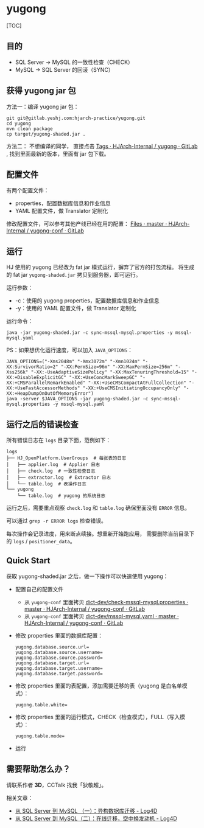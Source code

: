 # yugong

[TOC]


## 目的

*   SQL Server -> MySQL 的一致性检查（CHECK）
*   MySQL -> SQL Server 的回滚（SYNC）

## 获得 yugong jar 包

方法一：编译 yugong jar 包：

```
git git@gitlab.yeshj.com:hjarch-practice/yugong.git
cd yugong
mvn clean package
cp target/yugong-shaded.jar .
```

方法二：
不想编译的同学，
直接点击 [Tags · HJArch-Internal / yugong · GitLab](https://gitlab.yeshj.com/hjarch-practice/yugong/tags?search=release-binary&sort=updated_desc) ,
找到里面最新的版本，里面有 jar 包下载。


## 配置文件

有两个配置文件：

*   properties，配置数据库信息和作业信息
*   YAML 配置文件，做 Translator 定制化


修改配置文件，可以参考其他产线已经在用的配置：
[Files · master · HJArch-Internal / yugong-conf · GitLab](https://gitlab.yeshj.com/hjarch-practice/yugong-conf/tree/master)


## 运行

HJ 使用的 yugong 已经改为 fat jar 模式运行，摒弃了官方的打包流程。
将生成的 fat jar `yugong-shaded.jar` 拷贝到服务器，即可运行。


运行参数：

*   -c：使用的 yugong properties，配置数据库信息和作业信息
*   -y：使用的 YAML 配置文件，做 Translator 定制化


运行命令：

```
java -jar yugong-shaded.jar -c sync-mssql-mysql.properties -y mssql-mysql.yaml
```

PS：如果想优化运行速度，可以加入 `JAVA_OPTIONS`：

```
JAVA_OPTIONS=("-Xms2048m" "-Xmx3072m" "-Xmn1024m" "-XX:SurvivorRatio=2" "-XX:PermSize=96m" "-XX:MaxPermSize=256m" "-Xss256k" "-XX:-UseAdaptiveSizePolicy" "-XX:MaxTenuringThreshold=15" "-XX:+DisableExplicitGC" "-XX:+UseConcMarkSweepGC" "-XX:+CMSParallelRemarkEnabled" "-XX:+UseCMSCompactAtFullCollection" "-XX:+UseFastAccessorMethods" "-XX:+UseCMSInitiatingOccupancyOnly" "-XX:+HeapDumpOnOutOfMemoryError")
java -server $JAVA_OPTIONS -jar yugong-shaded.jar -c sync-mssql-mysql.properties -y mssql-mysql.yaml
```


## 运行之后的错误检查

所有错误日志在 `logs` 目录下面，范例如下：

```
logs
├── HJ_OpenPlatform.UserGroups  # 每张表的日志
│   ├── applier.log  # Applier 日志
│   ├── check.log  # 一致性检查日志
│   ├── extractor.log  # Extractor 日志
│   └── table.log  # 表操作日志
└── yugong
    └── table.log  # yugong 的系统日志
```

运行之后，需要重点观察 `check.log` 和 `table.log` 确保里面没有 `ERROR` 信息。

可以通过 `grep -r ERROR logs` 检查错误。

每次操作会记录进度，用来断点续接。想重新开始跑应用，
需要删除当前目录下的 `logs` / `positioner_data`。


## Quick Start

获取 yugong-shaded.jar 之后，做一下操作可以快速使用 yugong：


*   配置自己的配置文件
    *   从 `yugong-conf` 里面拷贝 [dict-dev/check-mssql-mysql.properties · master · HJArch-Internal / yugong-conf · GitLab](https://gitlab.yeshj.com/hjarch-practice/yugong-conf/blob/master/dict-dev/check-mssql-mysql.properties)
    *   从 `yugong-conf` 里面拷贝 [dict-dev/mssql-mysql.yaml · master · HJArch-Internal / yugong-conf · GitLab](https://gitlab.yeshj.com/hjarch-practice/yugong-conf/blob/master/dict-dev/mssql-mysql.yaml)
*   修改 properties 里面的数据库配置：

    ```
    yugong.database.source.url=
    yugong.database.source.username=
    yugong.database.source.password=
    yugong.database.target.url=
    yugong.database.target.username=
    yugong.database.target.password=
    ```
*   修改 properties 里面的表配置，添加需要迁移的表（yugong 是白名单模式）：

    ```
    yugong.table.white=
    ```
*   修改 properties 里面的运行模式，CHECK（检查模式），FULL（写入模式）：

    ```
    yugong.table.mode=
    ```
*   运行


## 需要帮助怎么办？


请联系作者 **3D**，CCTalk 找我「狄敬超」。


相关文章：

*   [从 SQL Server 到 MySQL （一）：异构数据库迁移 - Log4D](https://blog.alswl.com/2018/03/sql-server-migration-1/) 
*   [从 SQL Server 到 MySQL（二）：在线迁移，空中换发动机 - Log4D](https://blog.alswl.com/2018/05/sql-server-migration-2/)

